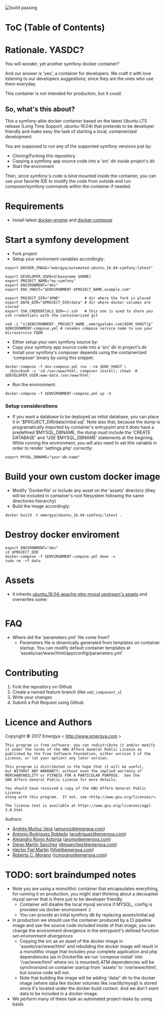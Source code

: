 ![build passing](https://img.shields.io/docker/automated/emergya/automated-ubuntu_16.04-symfony.svg)

# ToC (Table of Contents)

# Rationale. YASDC?

You will wonder, yet another symfony docker container?

And our answer is 'yes', a container for developers. We craft it with love listening to our developers suggestions; since they are the ones who use them everyday.

This container is not intended for production, but it could.

## So, what's this about?

This a symfony-able docker container based on the latest Ubuntu LTS release (Long Time Support, ubuntu-16.04) that pretends to be developer friendly and make easy the task of starting a local, containerized development.

You are supposed to run any of the supported symfony versions just by:

* Cloning/Forking this repository
* Copying a symfony app source code into a 'src' dir inside project's dir
* Start the enviroment

Then, since symfony's code is bind mounted inside the container, you can use your favorite IDE to modify the code from outside and run composer/symfony commands within the container if needed.
  
# Requirements

* Install latest [docker-engine](https://docs.docker.com/engine/installation/) and [docker-compose](https://docs.docker.com/compose/install)

# Start a symfony development

* Fork project
* Setup your enviroment variables accordingly:
```
export DOCKER_IMAGE="emergya/automated-ubuntu_16.04-symfony:latest"

export DEVELOPER_USER=$(basename $HOME)
export PROJECT_NAME="my-symfony"
export ENVIRONMENT="dev"
export ENV_VHOST="$ENVIRONMENT-$PROJECT_NAME.example.com"

export PROJECT_DIR="$PWD"           # dir where the fork is placed
export DATA_DIR="$PROJECT_DIR/data" # dir where docker volumes are stored
export SSH_CREDENTIALS_DIR=~/.ssh   # this one is used to share you ssh credentials with the containerized git

sed -i "s|$ENVIRONMENT-_PROJECT_NAME_.emergyalabs.com|$ENV_VHOST|g" $ENVIRONMENT-compose.yml # renames compose service name to use your microservice FQDN
```
* Either setup your own symfony source by:
* Copy your symfony app source code into a 'src' dir in project's dir
* Install your symfony's composer depends using the containerized 'composer' binary by using this snippet:
```
docker-compose -f dev-compose.yml run --rm $ENV_VHOST \
  /bin/bash -c 'cd /var/www/html; composer install; chown -R $DEVELOPER_USER:www-data /var/www/html'  
```
* Run the environment:
```
docker-compose -f $ENVIRONMENT-compose.yml up -d
```

### Setup considerations

* If you want a database to be deployed as initial database, you can place it in '$PROJECT_DIR/data/initial.sql'.
Note also that, because the dump is programatically imported by container's entrypoint and it does have a predefined $MYSQL_DBNAME, the dump must include the 'CREATE DATABASE' and 'USE $MYSQL_DBNAME' statements at the begining. 
While running the environment, you will also need to set this variable in order to render 'settings.php' correctly:
```
export MYSQL_DBNAME="your-db-name"
```

# Build your own custom docker image

* Modify 'Dockerfile' or include any asset on the 'assets' directory (they will be included in container's root filesystem following the same directories hierarchy)
* Build the image accordingly:
```
docker build -t emergya/ubuntu_16.04-symfony:latest .
```

# Destroy docker enviroment

```
export ENVIRONMENT="dev"
cd $PROJECT_DIR
docker-compose -f $ENVIRONMENT-compose.yml down -v
sudo rm -rf data
```

# Assets

* It inherits [ubuntu_16.04-apache-php-mysql upstream's assets](https://github.com/Emergya/ubuntu_16.04-apache-php-mysql/blob/master/README.md#assets) and overwrites some:
```
```

# FAQ

* Where did the 'parameters.yml' file come from?
  * Parameters file is dinamically generated from templates on container startup. You can modify default container templates at 'assets/var/www/html/app/config/parameters.yml' 
    
# Contributing

1.  Fork the repository on Github
2.  Create a named feature branch (like `add_component_x`)
3.  Write your changes
4.  Submit a Pull Request using Github

# Licence and Authors

Copyright © 2017 Emergya < http://www.emergya.com >

    This program is free software: you can redistribute it and/or modify
    it under the terms of the GNU Affero General Public License as
    published by the Free Software Foundation, either version 3 of the
    License, or (at your option) any later version.

    This program is distributed in the hope that it will be useful,
    but WITHOUT ANY WARRANTY; without even the implied warranty of
    MERCHANTABILITY or FITNESS FOR A PARTICULAR PURPOSE.  See the
    GNU Affero General Public License for more details.

    You should have received a copy of the GNU Affero General Public License
    along with this program.  If not, see <http://www.gnu.org/licenses/>.

    The license text is available at https://www.gnu.org/licenses/agpl-3.0.html

Authors:
* [Andrés Muñoz Vera](https://github.com/pellejador) (<amunoz@emergya.com>)
* [Antonio Rodriguez Robledo](https://github.com/yocreoquesi) (<arodriguez@emergya.com>)
* [Alejandro Romo Astorga](https://github.com/aromo) (<aromo@emergya.com>)
* [Diego Martín Sanchez](https://github.com/dmsgago) (<dmsanchez@emergya.com>)
* [Héctor Fiel Martín](https://github.com/hfiel) (<hfiel@emergya.com>)
* [Roberto C. Morano](https://github.com/rcmorano) (<rcmorano@emergya.com>)

# TODO: sort braindumped notes

* Note you are using a monolithic container that encapsulates everything, for running it on production, you might start thinking about a decoupled mysql server that is there just to be developer friendly
  * Container will disable the local mysql service if MYSQL_ config is provided via docker environment :)
  * You can provide an inital symfony db by replacing assets/initial.sql
* In production we should use the container produced by a CI pipeline image and use the source code included inside of that image; you can change the environment divergence in the entrypoint's defined function _set-environment-divergences_
  * Copying the src as an asset of the docker image in 'assets/var/www/html' and rebuilding the docker image will result in a monolithic image that includes your complete application and php dependencies (as in Dockerfile we run 'compose install' into '/var/www/html' where src is mounted).ATM dependencies will be synchronized on container startup from 'assets' to '/var/www/html', but source code will not.
  * Note that building the image will be adding 'data/' dir to the docker image (where data like docker volumes like /var/lib/mysql) is stored since it's located under the docker build context. And we don't want data to be included in a docker-image.
* We perform many of these task as automated project-tasks by using baids
